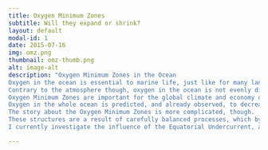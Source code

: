 ```yaml
---
title: Oxygen Minimum Zones
subtitle: Will they expand or shrink?
layout: default
modal-id: 1
date: 2015-07-16
img: omz.png
thumbnail: omz-thumb.png
alt: image-alt
description: "Oxygen Minimum Zones in the Ocean
Oxygen in the ocean is essential to marine life, just like for many land-dwelling organisms.
Contrary to the atmosphere though, oxygen in the ocean is not evenly distributed. High biological production at the surface, leading to sinking organic matter consuming oxygen at depth, and sluggish ocean circulation lead to large areas with little to no oxygen in the water — Oxygen Minimum Zones —.
Oxygen Minimum Zones are important for the global climate and economy due to their relevance for the release of Nitrogen from the Ocean and marine habitats.
Oxygen in the whole ocean is predicted, and already observed, to decrease due to increased stratification and decreased solubility at higher temperatures.
The story about the Oxygen Minimum Zones is more complicated, though.
These structures are a result of carefully balanced processes, which by themselves are very strong. Predicting how exactly each of these processes is going to behave is a challenge: Even small errors in the circulation in climate models can lead to strong changes in the oxygen field, making it essential to understand all processes that are at play.
I currently investigate the influence of the Equatorial Undercurrent, a very strong subsurface current in the equatorial Pacific, for the position and variations in the Oxygen Minimum Zones."

---
```

